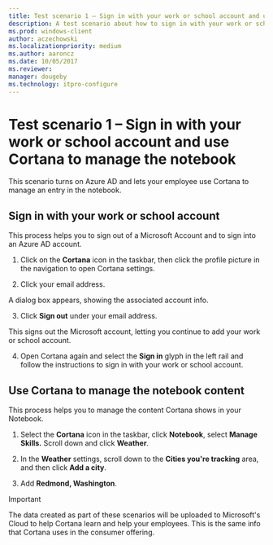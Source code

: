 ```yaml
---
title: Test scenario 1 – Sign in with your work or school account and use Cortana to manage the notebook
description: A test scenario about how to sign in with your work or school account and use Cortana to manage the notebook.
ms.prod: windows-client
author: aczechowski
ms.localizationpriority: medium
ms.author: aaroncz
ms.date: 10/05/2017
ms.reviewer: 
manager: dougeby
ms.technology: itpro-configure
---
```


# Test scenario 1 – Sign in with your work or school account and use Cortana to manage the notebook

This scenario turns on Azure AD and lets your employee use Cortana to manage an entry in the notebook.

## Sign in with your work or school account

This process helps you to sign out of a Microsoft Account and to sign into an Azure AD account.

1. Click on the  **Cortana**  icon in the taskbar, then click the profile picture in the navigation to open Cortana settings.

2. Click your email address.

A dialog box appears, showing the associated account info.

3. Click **Sign out** under your email address.

This signs out the Microsoft account, letting you continue to add your work or school account.

4. Open Cortana again and select the  **Sign in** glyph in the left rail and follow the instructions to sign in with your work or school account.

## Use Cortana to manage the notebook content

This process helps you to manage the content Cortana shows in your Notebook.

1. Select the  **Cortana**  icon in the taskbar, click **Notebook**, select **Manage Skills.** Scroll down and click  **Weather**.

2. In the  **Weather**  settings, scroll down to the  **Cities you're tracking** area, and then click **Add a city**.

3. Add **Redmond, Washington**.

> [!IMPORTANT]
> The data created as part of these scenarios will be uploaded to Microsoft's Cloud to help Cortana learn and help your employees. This is the same info that Cortana uses in the consumer offering.
